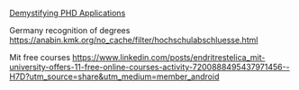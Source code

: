 [Demystifying PHD Applications](https://www.linkedin.com/posts/breanna-lam-00_demystifying-the-phd-process-ugcPost-6992615862113296384-fFti?utm_source=share&utm_medium=member_desktop)

Germany recognition of degrees
https://anabin.kmk.org/no_cache/filter/hochschulabschluesse.html

Mit free courses
https://www.linkedin.com/posts/endritrestelica_mit-university-offers-11-free-online-courses-activity-7200888495437971456--H7D?utm_source=share&utm_medium=member_android